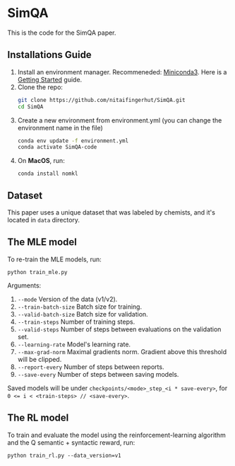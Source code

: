 # SimQA
This is the code for the SimQA paper.

## Installations Guide
1. Install an environment manager. Recommeneded: [Miniconda3](https://docs.conda.io/en/latest/miniconda.html).
   Here is a [Getting Started](https://docs.conda.io/projects/conda/en/latest/user-guide/getting-started.html#starting-conda) guide.
2. Clone the repo:
   ```sh
   git clone https://github.com/nitaifingerhut/SimQA.git
   cd SimQA
   ```
3. Create a new environment from environment.yml (you can change the environment name in the file)
   ```sh
   conda env update -f environment.yml
   conda activate SimQA-code
   ```
4. On **MacOS**, run: 
    ```shell
    conda install nomkl
    ```
   
## Dataset
This paper uses a unique dataset that was labeled by chemists, and it's located in `data` directory.

## The MLE model
To re-train the MLE models, run:
```shell
python train_mle.py 
```
Arguments:
1. `--mode` Version of the data (v1/v2).
2. `--train-batch-size` Batch size for training.
3. `--valid-batch-size` Batch size for validation.
4. `--train-steps` Number of training steps.
5. `--valid-steps` Number of steps between evaluations on the validation set.
6. `--learning-rate` Model's learning rate.
7. `--max-grad-norm` Maximal gradients norm. Gradient above this threshold will be clipped.
8. `--report-every` Number of steps between reports.
9. `--save-every` Number of steps between saving models.

Saved models will be under `checkpoints/<mode>_step_<i * save-every>`, for `0 <= i < <train-steps> // <save-every>`.

## The RL model
To train and evaluate the model using the reinforcement-learning algorithm and the Q semantic + syntactic reward, run:
```shell
python train_rl.py --data_version=v1
```